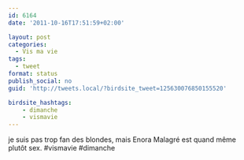 ```yaml
---
id: 6164
date: '2011-10-16T17:51:59+02:00'

layout: post
categories:
  - Vis ma vie
tags:
  - tweet
format: status
publish_social: no
guid: 'http://tweets.local/?birdsite_tweet=125630076850155520'

birdsite_hashtags:
    - dimanche
    - vismavie
---
```


je suis pas trop fan des blondes, mais Enora Malagré est quand même plutôt sex. #vismavie #dimanche